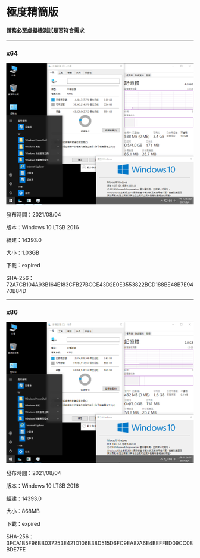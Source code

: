 # 極度精簡版

#### 請務必至虛擬機測試是否符合需求

----

### x64

![1.png](/preview/Win10_LTSB_14393.0_210804.png)

發布時間：2021/08/04

版本：Windows 10 LTSB 2016

組建：14393.0

大小：1.03GB

下載：expired

SHA-256：72A7CB104A93B164E183CFB27BCCE43D2E0E3553822BCD188BE48B7E9470B84D

----

### x86

![1.png](/preview/Win10_LTSB_14393.0_x86_210804-2.png)

發布時間：2021/08/04

版本：Windows 10 LTSB 2016

組建：14393.0

大小：868MB

下載：expired

SHA-256：3FCA1B5F96BB037253E421D106B38D515D6FC9EA87A6E4BEFFBD09CC08BDE7FE
